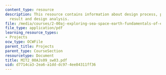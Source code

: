 ```yaml
---
content_type: resource
description: This resource contains information about design process, performance,
  result and design analysis.
file: /media/courses/2-00aj-exploring-sea-space-earth-fundamentals-of-engineering-design-spring-2009/d7714ca32ea6a1dddc974ee84311ff36_MIT2_00AJs09_sw03.pdf
file_type: application/pdf
learning_resource_types:
- Projects
ocw_type: OCWFile
parent_title: Projects
parent_type: CourseSection
resourcetype: Document
title: MIT2_00AJs09_sw03.pdf
uid: d7714ca3-2ea6-a1dd-dc97-4ee84311ff36
---
```

